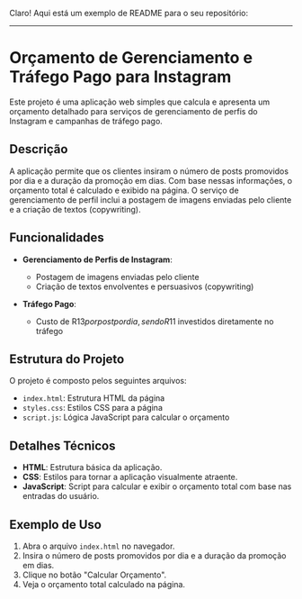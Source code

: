 Claro! Aqui está um exemplo de README para o seu repositório:

---

# Orçamento de Gerenciamento e Tráfego Pago para Instagram

Este projeto é uma aplicação web simples que calcula e apresenta um orçamento detalhado para serviços de gerenciamento de perfis do Instagram e campanhas de tráfego pago.

## Descrição

A aplicação permite que os clientes insiram o número de posts promovidos por dia e a duração da promoção em dias. Com base nessas informações, o orçamento total é calculado e exibido na página. O serviço de gerenciamento de perfil inclui a postagem de imagens enviadas pelo cliente e a criação de textos (copywriting).

## Funcionalidades

- **Gerenciamento de Perfis de Instagram**:

  - Postagem de imagens enviadas pelo cliente
  - Criação de textos envolventes e persuasivos (copywriting)

- **Tráfego Pago**:
  - Custo de R$13 por post por dia, sendo R$11 investidos diretamente no tráfego

## Estrutura do Projeto

O projeto é composto pelos seguintes arquivos:

- `index.html`: Estrutura HTML da página
- `styles.css`: Estilos CSS para a página
- `script.js`: Lógica JavaScript para calcular o orçamento

## Detalhes Técnicos

- **HTML**: Estrutura básica da aplicação.
- **CSS**: Estilos para tornar a aplicação visualmente atraente.
- **JavaScript**: Script para calcular e exibir o orçamento total com base nas entradas do usuário.

## Exemplo de Uso

1. Abra o arquivo `index.html` no navegador.
2. Insira o número de posts promovidos por dia e a duração da promoção em dias.
3. Clique no botão "Calcular Orçamento".
4. Veja o orçamento total calculado na página.
